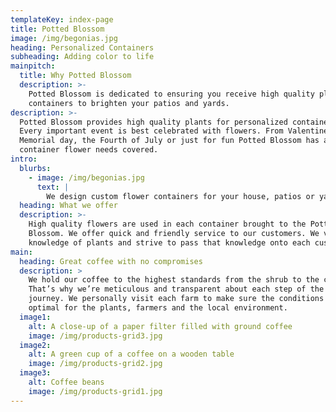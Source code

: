 ```yaml
---
templateKey: index-page
title: Potted Blossom
image: /img/begonias.jpg
heading: Personalized Containers
subheading: Adding color to life
mainpitch:
  title: Why Potted Blossom
  description: >-
    Potted Blossom is dedicated to ensuring you receive high quality plants and
    containers to brighten your patios and yards. 
description: >-
  Potted Blossom provides high quality plants for personalized containers. 
  Every important event is best celebrated with flowers. From Valentines Day to
  Memorial day, the Fourth of July or just for fun Potted Blossom has all
  container flower needs covered.  
intro:
  blurbs:
    - image: /img/begonias.jpg
      text: |
        We design custom flower containers for your house, patios or yard. 
  heading: What we offer
  description: >-
    High quality flowers are used in each container brought to the Potted
    Blossom. We offer quick and friendly service to our customers. We value
    knowledge of plants and strive to pass that knowledge onto each customer. 
main:
  heading: Great coffee with no compromises
  description: >
    We hold our coffee to the highest standards from the shrub to the cup.
    That’s why we’re meticulous and transparent about each step of the coffee’s
    journey. We personally visit each farm to make sure the conditions are
    optimal for the plants, farmers and the local environment.
  image1:
    alt: A close-up of a paper filter filled with ground coffee
    image: /img/products-grid3.jpg
  image2:
    alt: A green cup of a coffee on a wooden table
    image: /img/products-grid2.jpg
  image3:
    alt: Coffee beans
    image: /img/products-grid1.jpg
---
```


